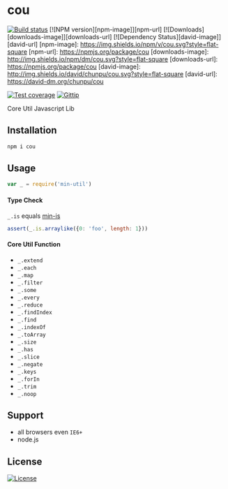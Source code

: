 cou
===

[![Build status][travis-image]][travis-url]
[![NPM version][npm-image]][npm-url]
[![Downloads][downloads-image]][downloads-url]
[![Dependency Status][david-image]][david-url]
[npm-image]: https://img.shields.io/npm/v/cou.svg?style=flat-square
[npm-url]: https://npmjs.org/package/cou
[downloads-image]: http://img.shields.io/npm/dm/cou.svg?style=flat-square
[downloads-url]: https://npmjs.org/package/cou
[david-image]: http://img.shields.io/david/chunpu/cou.svg?style=flat-square
[david-url]: https://david-dm.org/chunpu/cou

[![Test coverage][coveralls-image]][coveralls-url]
[![Gittip][gittip-image]][gittip-url]

Core Util Javascript Lib

Installation
---

```sh
npm i cou
```

Usage
---

```js
var _ = require('min-util')
```

#### Type Check

`_.is` equals [min-is](https://github.com/chunpu/min-is)

```js
assert(_.is.arraylike({0: 'foo', length: 1}))
```

#### Core Util Function

- `_.extend`
- `_.each`
- `_.map`
- `_.filter`
- `_.some`
- `_.every`
- `_.reduce`
- `_.findIndex`
- `_.find`
- `_.indexOf`
- `_.toArray`
- `_.size`
- `_.has`
- `_.slice`
- `_.negate`
- `_.keys`
- `_.forIn`
- `_.trim`
- `_.noop`


Support
---

- all browsers even `IE6+`
- node.js

License
---

[![License][license-image]][license-url]

[travis-image]: https://img.shields.io/travis/chunpu/cou.svg?style=flat-square
[travis-url]: https://travis-ci.org/chunpu/cou
[coveralls-image]: https://img.shields.io/coveralls/chunpu/cou/gh-pages.svg?style=flat-square
[coveralls-url]: https://coveralls.io/r/chunpu/cou
[gittip-image]: https://img.shields.io/gittip/chunpu.svg?style=flat-square
[gittip-url]: https://www.gittip.com/chunpu/
[license-image]: http://img.shields.io/npm/l/cou.svg?style=flat-square
[license-url]: #
